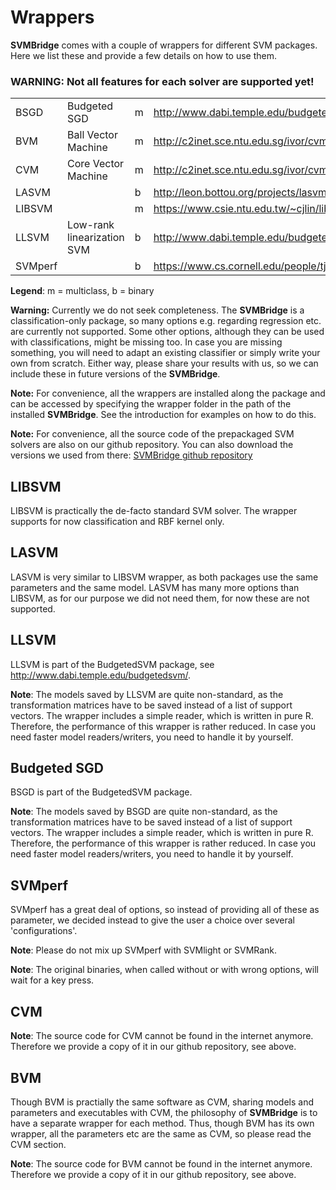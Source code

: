


# Wrappers

**SVMBridge** comes with a couple of wrappers for different SVM packages. Here we list these and provide a few details on how to use them.

### WARNING: Not all features for each solver are supported yet!

| | | | |
|-|-|-|-|
|BSGD| Budgeted SGD | m | http://www.dabi.temple.edu/budgetedsvm/
|BVM| Ball Vector Machine | m | http://c2inet.sce.ntu.edu.sg/ivor/cvm.html
|CVM| Core Vector Machine | m | http://c2inet.sce.ntu.edu.sg/ivor/cvm.html
|LASVM |  | b | http://leon.bottou.org/projects/lasvm
|LIBSVM |   | m | https://www.csie.ntu.edu.tw/~cjlin/libsvm/
|LLSVM| Low-rank linearization SVM | b | http://www.dabi.temple.edu/budgetedsvm/
|SVMperf|   | b |  https://www.cs.cornell.edu/people/tj/svm_light/svm_perf.html

**Legend**: m = multiclass, b = binary

**Warning:** Currently we do not seek completeness. The **SVMBridge** is a classification-only package, so many options e.g. regarding regression etc. are currently not supported. Some other options, although they can be used with classifications, might be missing too. In case you are missing something, you will need to adapt an existing classifier or simply write your own from scratch. Either way, please share your results with us, so we can include these in future versions of the **SVMBridge**.


**Note:** For convenience, all the wrappers are installed along the package and can be accessed by specifying the wrapper folder in the path of the installed **SVMBridge**. See the introduction for examples on how to do this.

**Note:** For convenience, all the source code of the prepackaged SVM solvers are also on our github repository. You can also download the versions we used from there: [SVMBridge github repository](github.com/aydindemircioglu/SVMBridge])




## LIBSVM

LIBSVM is practically the de-facto standard SVM solver.
The wrapper supports for now classification and RBF kernel only.



## LASVM

LASVM is very similar to LIBSVM wrapper, as both packages use the same parameters and the same model. LASVM has many more options than LIBSVM, as for our purpose we did not need them, for now these are not supported.



## LLSVM


LLSVM is part of the BudgetedSVM package, see http://www.dabi.temple.edu/budgetedsvm/.


**Note**: The models saved by LLSVM are quite non-standard, as the transformation matrices
have to be saved instead of a list of support vectors. The wrapper includes a simple
reader, which is written in pure R. Therefore, the performance of this wrapper is rather
reduced. In case you need faster model readers/writers, you need to handle it by
yourself.



## Budgeted SGD

BSGD is part of the BudgetedSVM package.

**Note**: The models saved by BSGD are quite non-standard, as the transformation matrices
have to be saved instead of a list of support vectors. The wrapper includes a simple
reader, which is written in pure R. Therefore, the performance of this wrapper is rather
reduced. In case you need faster model readers/writers, you need to handle it by
yourself.


## SVMperf

SVMperf has a great deal of options, so instead of providing all of these as parameter, we decided instead to give the user a choice over several 'configurations'.


**Note**: Please do not mix up SVMperf with SVMlight or SVMRank.

**Note**: The original binaries, when called without or with wrong options, will wait for a key press.



## CVM


**Note**: The source code for CVM cannot be found in the internet anymore.
Therefore we provide a copy of it in our github repository, see above.


## BVM

Though BVM is practially the same software as CVM, sharing models and parameters and executables with CVM, the philosophy of **SVMBridge** is to have a separate wrapper for each method. Thus, though BVM has its own wrapper, all the parameters etc are the same as CVM, so please read the CVM section.

**Note**: The source code for BVM cannot be found in the internet anymore.
Therefore we provide a copy of it in our github repository, see above.
